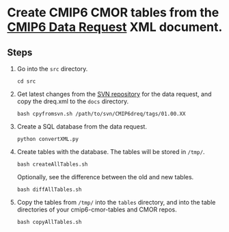 # Create CMIP6 CMOR tables from the [CMIP6 Data Request](https://earthsystemcog.org/projects/wip/CMIP6DataRequest) XML document.

## Steps

1. Go into the `src` directory.
    ```
    cd src
    ```
2. Get latest changes from the [SVN repository](http://proj.badc.rl.ac.uk/svn/exarch/CMIP6dreq/tags/) for the data request, and copy the dreq.xml to the `docs` directory.
    ```
    bash cpyfromsvn.sh /path/to/svn/CMIP6dreq/tags/01.00.XX
    ```
3. Create a SQL database from the data request.
    ```
    python convertXML.py
4. Create tables with the database.  The tables will be stored in `/tmp/`.
    ```
    bash createAllTables.sh
    ```
    Optionally, see the difference between the old and new tables.
    ```
    bash diffAllTables.sh
    ```
5. Copy the tables from `/tmp/` into the `tables` directory, and into the table directories of your cmip6-cmor-tables and CMOR repos.
    ```
    bash copyAllTables.sh
    ```
